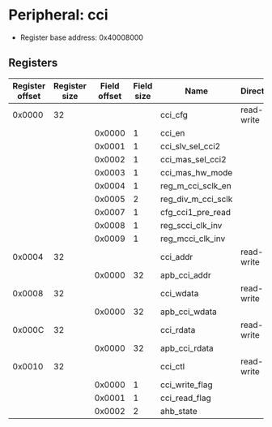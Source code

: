 # Peripheral: cci

- Register base address: 0x40008000

## Registers

| Register offset | Register size | Field offset | Field size | Name               | Direction  | Description |
| --------------- | ------------- | ------------ | ---------- | ------------------ | ---------- | ----------- |
| 0x0000          | 32            |              |            | cci_cfg            | read-write | cci_cfg.    |
|                 |               | 0x0000       | 1          | cci_en             |            |             |
|                 |               | 0x0001       | 1          | cci_slv_sel_cci2   |            |             |
|                 |               | 0x0002       | 1          | cci_mas_sel_cci2   |            |             |
|                 |               | 0x0003       | 1          | cci_mas_hw_mode    |            |             |
|                 |               | 0x0004       | 1          | reg_m_cci_sclk_en  |            |             |
|                 |               | 0x0005       | 2          | reg_div_m_cci_sclk |            |             |
|                 |               | 0x0007       | 1          | cfg_cci1_pre_read  |            |             |
|                 |               | 0x0008       | 1          | reg_scci_clk_inv   |            |             |
|                 |               | 0x0009       | 1          | reg_mcci_clk_inv   |            |             |
| 0x0004          | 32            |              |            | cci_addr           | read-write | cci_addr.   |
|                 |               | 0x0000       | 32         | apb_cci_addr       |            |             |
| 0x0008          | 32            |              |            | cci_wdata          | read-write | cci_wdata.  |
|                 |               | 0x0000       | 32         | apb_cci_wdata      |            |             |
| 0x000C          | 32            |              |            | cci_rdata          | read-write | cci_rdata.  |
|                 |               | 0x0000       | 32         | apb_cci_rdata      |            |             |
| 0x0010          | 32            |              |            | cci_ctl            | read-write | cci_ctl.    |
|                 |               | 0x0000       | 1          | cci_write_flag     |            |             |
|                 |               | 0x0001       | 1          | cci_read_flag      |            |             |
|                 |               | 0x0002       | 2          | ahb_state          |            |             |
